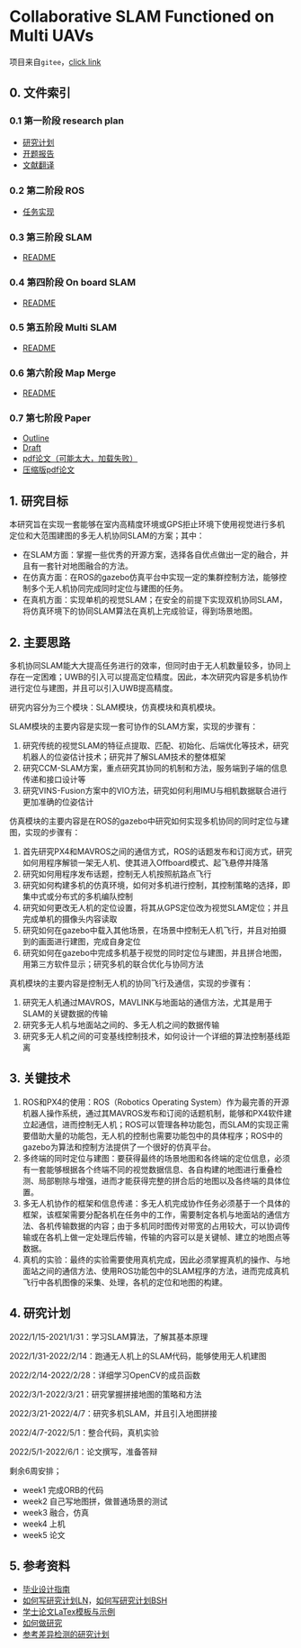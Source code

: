 # Collaborative SLAM Functioned on Multi UAVs

项目来自`gitee`，[click link](https://gitee.com/hazyparker/my-research)

## 0. 文件索引

### 0.1 第一阶段 research plan

* [研究计划](0_research_plan/research_plan.md)
* [开题报告](0_research_plan/thesis_proposal.md)
* [文献翻译](0_research_plan/papers.md)

### 0.2 第二阶段 ROS

* [任务实现](1_basic/README.md)

### 0.3 第三阶段 SLAM

* [README](2_SLAM/README.md)

### 0.4 第四阶段 On board SLAM

* [README](3_Onboard_SLAM/README.md)

### 0.5 第五阶段 Multi SLAM

* [README](4_Multi_SLAM/README.md)

### 0.6 第六阶段 Map Merge

* [README](6_Map_Merging/README.md)

### 0.7 第七阶段 Paper

* [Outline](7_Paper/README.md)
* [Draft](7_Paper/draft.md)
* [pdf论文（可能太大，加载失败）](7_Paper/LaTex/main.pdf)
* [压缩版pdf论文](7_Paper/thesis_compressed.pdf)

## 1. 研究目标

本研究旨在实现一套能够在室内高精度环境或GPS拒止环境下使用视觉进行多机定位和大范围建图的多无人机协同SLAM的方案；其中：

* 在SLAM方面：掌握一些优秀的开源方案，选择各自优点做出一定的融合，并且有一套针对地图融合的方法。
* 在仿真方面：在ROS的gazebo仿真平台中实现一定的集群控制方法，能够控制多个无人机协同完成同时定位与建图的任务。
* 在真机方面：实现单机的视觉SLAM；在安全的前提下实现双机协同SLAM，将仿真环境下的协同SLAM算法在真机上完成验证，得到场景地图。

## 2. 主要思路

多机协同SLAM能大大提高任务进行的效率，但同时由于无人机数量较多，协同上存在一定困难；UWB的引入可以提高定位精度。因此，本次研究内容是多机协作进行定位与建图，并且可以引入UWB提高精度。

研究内容分为三个模块：SLAM模块，仿真模块和真机模块。

SLAM模块的主要内容是实现一套可协作的SLAM方案，实现的步骤有：

1. 研究传统的视觉SLAM的特征点提取、匹配、初始化、后端优化等技术，研究机器人的位姿估计技术；研究并了解SLAM技术的整体框架
2. 研究CCM-SLAM方案，重点研究其协同的机制和方法，服务端到子端的信息传递和接口设计等
3. 研究VINS-Fusion方案中的VIO方法，研究如何利用IMU与相机数据联合进行更加准确的位姿估计

仿真模块的主要内容是在ROS的gazebo中研究如何实现多机协同的同时定位与建图，实现的步骤有：

1. 首先研究PX4和MAVROS之间的通信方式，ROS的话题发布和订阅方式，研究如何用程序解锁一架无人机、使其进入Offboard模式、起飞悬停并降落
2. 研究如何用程序发布话题，控制无人机按照航路点飞行
3. 研究如何构建多机的仿真环境，如何对多机进行控制，其控制策略的选择，即集中式或分布式的多机编队控制
4. 研究如何更改无人机的定位设置，将其从GPS定位改为视觉SLAM定位；并且完成单机的摄像头内容读取
5. 研究如何在gazebo中载入其他场景，在场景中控制无人机飞行，并且对拍摄到的画面进行建图，完成自身定位
6. 研究如何在gazebo中完成多机基于视觉的同时定位与建图，并且拼合地图，用第三方软件显示；研究多机的联合优化与协同方法

真机模块的主要内容是控制无人机的协同飞行及通信，实现的步骤有：

1. 研究无人机通过MAVROS，MAVLINK与地面站的通信方法，尤其是用于SLAM的关键数据的传输
2. 研究多无人机与地面站之间的、多无人机之间的数据传输
3. 研究多无人机之间的可变基线控制技术，如何设计一个详细的算法控制基线距离

## 3. 关键技术

1. ROS和PX4的使用：ROS（Robotics Operating System）作为最完善的开源机器人操作系统，通过其MAVROS发布和订阅的话题机制，能够和PX4软件建立起通信，进而控制无人机；ROS可以管理各种功能包，而SLAM的实现正需要借助大量的功能包，无人机的控制也需要功能包中的具体程序；ROS中的gazebo为算法和控制方法提供了一个很好的仿真平台。
2. 多终端的同时定位与建图：要获得最终的场景地图和各终端的定位信息，必须有一套能够根据各个终端不同的视觉数据信息、各自构建的地图进行重叠检测、局部剔除与增强，进而才能获得完整的拼合后的地图以及各终端的具体位置。
3. 多无人机协作的框架和信息传递：多无人机完成协作任务必须基于一个具体的框架，该框架需要分配各机在任务中的工作，需要制定各机与地面站的通信方法、各机传输数据的内容；由于多机同时图传对带宽的占用较大，可以协调传输或在各机上做一定处理后传输，传输的内容可以是关键帧、建立的地图点等数据。
4. 真机的实验：最终的实验需要使用真机完成，因此必须掌握真机的操作、与地面站之间的通信方法、使用ROS功能包中的SLAM程序的方法，进而完成真机飞行中各机图像的采集、处理，各机的定位和地图的构建。

## 4. 研究计划

2022/1/15-2021/1/31：学习SLAM算法，了解其基本原理

2022/1/31-2022/2/14：跑通无人机上的SLAM代码，能够使用无人机建图

2022/2/14-2022/2/28：详细学习OpenCV的成员函数

2022/3/1-2022/3/21：研究掌握拼接地图的策略和方法

2022/3/21-2022/4/7：研究多机SLAM，并且引入地图拼接

2022/4/7-2022/5/1：整合代码，真机实验

2022/5/1-2022/6/1：论文撰写，准备答辩

剩余6周安排；

* week1 完成ORB的代码
* week2 自己写地图拼，做普通场景的测试
* week3 融合，仿真
* week4 上机
* week5 论文

## 5. 参考资料

* [毕业设计指南](https://gitee.com/pi-lab/graduation_project_guide)
* [如何写研究计划LN](https://gitee.com/pi-lab/senior-design-2021/blob/master/ReasearchPlanWritting.md)，[如何写研究计划BSH](https://gitee.com/pi-lab/pilab_research_fields/blob/master/tips/master_life/Guidelines_for_ResearchPlanning.md)
* [学士论文LaTex模板与示例](https://gitee.com/pi-lab/template_bachelor)
* [如何做研究](https://gitee.com/pi-lab/pilab_research_fields/blob/master/tips/HowToResearch.md)
* [参考差异检测的研究计划](https://gitee.com/pi-lab/research_change_detection)
